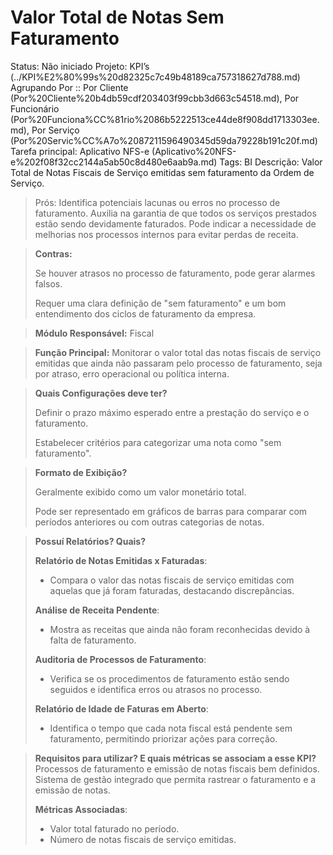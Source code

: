 # Valor Total de Notas Sem Faturamento

Status: Não iniciado
Projeto: KPI’s (../KPI%E2%80%99s%20d82325c7c49b48189ca757318627d788.md)
Agrupando Por :: Por Cliente (Por%20Cliente%20b4db59cdf203403f99cbb3d663c54518.md), Por Funcionário (Por%20Funciona%CC%81rio%2086b5222513ce44de8f908dd1713303ee.md), Por Serviço (Por%20Servic%CC%A7o%2087211596490345d59da79228b191c20f.md)
Tarefa principal: Aplicativo NFS-e (Aplicativo%20NFS-e%202f08f32cc2144a5ab50c8d480e6aab9a.md)
Tags: BI
Descrição: Valor Total de Notas Fiscais de Serviço emitidas sem faturamento da Ordem de Serviço.

> Prós: 
Identifica potenciais lacunas ou erros no processo de faturamento.
Auxilia na garantia de que todos os serviços prestados estão sendo devidamente faturados.
Pode indicar a necessidade de melhorias nos processos internos para evitar perdas de receita.
> 

> **Contras:**
> 
> 
> Se houver atrasos no processo de faturamento, pode gerar alarmes falsos.
> 
> Requer uma clara definição de "sem faturamento" e um bom entendimento dos ciclos de faturamento da empresa.
> 

> **Módulo Responsável:**
Fiscal
> 

> **Função Principal:**
Monitorar o valor total das notas fiscais de serviço emitidas que ainda não passaram pelo processo de faturamento, seja por atraso, erro operacional ou política interna.
> 

> **Quais Configurações deve ter?**
> 
> 
> Definir o prazo máximo esperado entre a prestação do serviço e o faturamento.
> 
> Estabelecer critérios para categorizar uma nota como "sem faturamento".
> 

> **Formato de Exibição?**
> 
> 
> Geralmente exibido como um valor monetário total.
> 
> Pode ser representado em gráficos de barras para comparar com períodos anteriores ou com outras categorias de notas.
> 

> **Possuí Relatórios? Quais?**
> 
> 
> **Relatório de Notas Emitidas x Faturadas**:
> 
> - Compara o valor das notas fiscais de serviço emitidas com aquelas que já foram faturadas, destacando discrepâncias.
> 
> **Análise de Receita Pendente**:
> 
> - Mostra as receitas que ainda não foram reconhecidas devido à falta de faturamento.
> 
> **Auditoria de Processos de Faturamento**:
> 
> - Verifica se os procedimentos de faturamento estão sendo seguidos e identifica erros ou atrasos no processo.
> 
> **Relatório de Idade de Faturas em Aberto**:
> 
> - Identifica o tempo que cada nota fiscal está pendente sem faturamento, permitindo priorizar ações para correção.

> **Requisitos para utilizar? E quais métricas se associam a esse KPI?**
Processos de faturamento e emissão de notas fiscais bem definidos.
Sistema de gestão integrado que permita rastrear o faturamento e a emissão de notas.
> 
> 
> **Métricas Associadas**:
> 
> - Valor total faturado no período.
> - Número de notas fiscais de serviço emitidas.